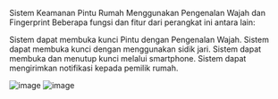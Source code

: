 Sistem Keamanan Pintu Rumah Menggunakan Pengenalan Wajah dan Fingerprint
Beberapa fungsi dan fitur dari perangkat ini antara lain:

Sistem dapat membuka kunci Pintu dengan Pengenalan Wajah.
Sistem dapat membuka kunci dengan menggunakan sidik jari.
Sistem dapat membuka dan menutup kunci melalui smartphone.
Sistem dapat mengirimkan notifikasi kepada pemilik rumah.

![image](https://github.com/nauvalm37/Source-code_Face-Recognation-and-fingerprint/assets/76589198/63f543f4-00b2-4e42-a2a0-7166e85b8c31)
![image](https://github.com/nauvalm37/Source-code_Face-Recognation-and-fingerprint/assets/76589198/afba6fee-6a97-4113-b2a8-112f92d55f0e)

